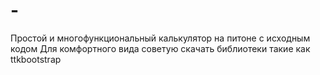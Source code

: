 # -
Простой и многофункциональный калькулятор на питоне с исходным кодом
Для комфортного вида советую скачать библиотеки такие как ttkbootstrap
